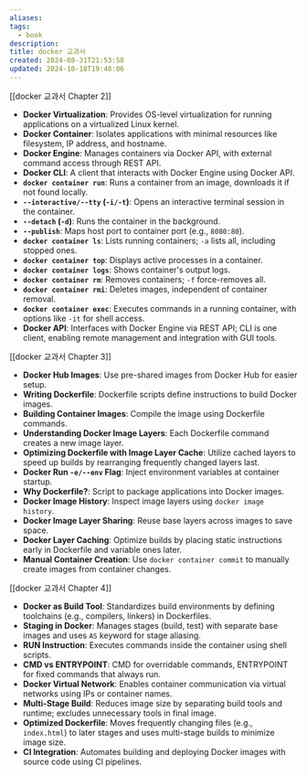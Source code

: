 ```yaml
---
aliases: 
tags:
  - book
description: 
title: docker 교과서
created: 2024-08-31T21:53:58
updated: 2024-10-18T19:48:06
---
```

[[docker 교과서 Chapter 2]]

- **Docker Virtualization**: Provides OS-level virtualization for running applications on a virtualized Linux kernel.
- **Docker Container**: Isolates applications with minimal resources like filesystem, IP address, and hostname.
- **Docker Engine**: Manages containers via Docker API, with external command access through REST API.
- **Docker CLI**: A client that interacts with Docker Engine using Docker API.
- **`docker container run`**: Runs a container from an image, downloads it if not found locally.
- **`--interactive/--tty` (`-i/-t`)**: Opens an interactive terminal session in the container.
- **`--detach` (`-d`)**: Runs the container in the background.
- **`--publish`**: Maps host port to container port (e.g., `8080:80`).
- **`docker container ls`**: Lists running containers; `-a` lists all, including stopped ones.
- **`docker container top`**: Displays active processes in a container.
- **`docker container logs`**: Shows container's output logs.
- **`docker container rm`**: Removes containers; `-f` force-removes all.
- **`docker container rmi`**: Deletes images, independent of container removal.
- **`docker container exec`**: Executes commands in a running container, with options like `-it` for shell access.
- **Docker API**: Interfaces with Docker Engine via REST API; CLI is one client, enabling remote management and integration with GUI tools.

[[docker 교과서 Chapter 3]]

- **Docker Hub Images**: Use pre-shared images from Docker Hub for easier setup.
- **Writing Dockerfile**: Dockerfile scripts define instructions to build Docker images.
- **Building Container Images**: Compile the image using Dockerfile commands.
- **Understanding Docker Image Layers**: Each Dockerfile command creates a new image layer.
- **Optimizing Dockerfile with Image Layer Cache**: Utilize cached layers to speed up builds by rearranging frequently changed layers last.
- **Docker Run `-e/--env` Flag**: Inject environment variables at container startup.
- **Why Dockerfile?**: Script to package applications into Docker images.
- **Docker Image History**: Inspect image layers using `docker image history`.
- **Docker Image Layer Sharing**: Reuse base layers across images to save space.
- **Docker Layer Caching**: Optimize builds by placing static instructions early in Dockerfile and variable ones later.
- **Manual Container Creation**: Use `docker container commit` to manually create images from container changes.

[[docker 교과서 Chapter 4]]

- **Docker as Build Tool**: Standardizes build environments by defining toolchains (e.g., compilers, linkers) in Dockerfiles.
- **Staging in Docker**: Manages stages (build, test) with separate base images and uses `AS` keyword for stage aliasing.
- **RUN Instruction**: Executes commands inside the container using shell scripts.
- **CMD vs ENTRYPOINT**: CMD for overridable commands, ENTRYPOINT for fixed commands that always run.
- **Docker Virtual Network**: Enables container communication via virtual networks using IPs or container names.
- **Multi-Stage Build**: Reduces image size by separating build tools and runtime; excludes unnecessary tools in final image.
- **Optimized Dockerfile**: Moves frequently changing files (e.g., `index.html`) to later stages and uses multi-stage builds to minimize image size.
- **CI Integration**: Automates building and deploying Docker images with source code using CI pipelines.
